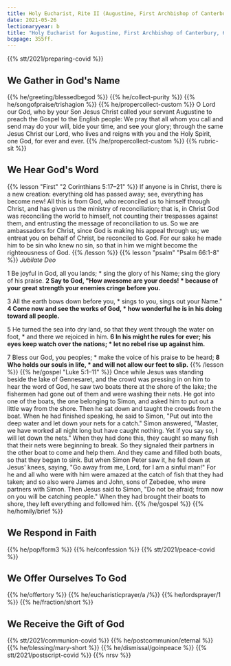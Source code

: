 ```yaml
---
title: Holy Eucharist, Rite II (Augustine, First Archbishop of Canterbury)
date: 2021-05-26
lectionaryyear: b
title: "Holy Eucharist for Augustine, First Archbishop of Canterbury, 605"
bcppage: 355ff.
---
```

{{% stt/2021/preparing-covid %}}

## We Gather in God's Name
{{% he/greeting/blessedbegod %}}
{{% he/collect-purity %}}
{{% he/songofpraise/trishagion %}}
{{% he/propercollect-custom %}}
O Lord our God, who by your Son Jesus Christ called your servant Augustine to preach the Gospel to the English people: We pray that all whom you call and send may do your will, bide your time, and see your glory; through the same Jesus Christ our Lord, who lives and reigns with you and the Holy Spirit, one God, for ever and ever.
{{% /he/propercollect-custom %}}
{{% rubric-sit %}}

## We Hear God's Word
{{% lesson "First" "2 Corinthians 5:17–21" %}}
If anyone is in Christ, there is a new creation: everything old has passed away; see, everything has become new! All this is from God, who reconciled us to himself through Christ, and has given us the ministry of reconciliation; that is, in Christ God was reconciling the world to himself, not counting their trespasses against them, and entrusting the message of reconciliation to us. So we are ambassadors for Christ, since God is making his appeal through us; we entreat you on behalf of Christ, be reconciled to God. For our sake he made him to be sin who knew no sin, so that in him we might become the righteousness of God.
{{% /lesson %}}
{{% lesson "psalm" "Psalm 66:1-8" %}}
_Jubilate Deo_

1 Be joyful in God, all you lands; *
sing the glory of his Name;
sing the glory of his praise.
**2 Say to God, "How awesome are your deeds! *
because of your great strength your enemies cringe before you.**

3 All the earth bows down before you, *
sings to you, sings out your Name."
**4 Come now and see the works of God, *
how wonderful he is in his doing toward all people.**

5 He turned the sea into dry land,
so that they went through the water on foot, *
and there we rejoiced in him.
**6 In his might he rules for ever;
his eyes keep watch over the nations; *
let no rebel rise up against him.**

7 Bless our God, you peoples; *
make the voice of his praise to be heard;
**8 Who holds our souls in life, *
and will not allow our feet to slip.**
{{% /lesson %}}
{{% he/gospel "Luke 5:1–11" %}}
Once while Jesus was standing beside the lake of Gennesaret, and the crowd was pressing in on him to hear the word of God, he saw two boats there at the shore of the lake; the fishermen had gone out of them and were washing their nets. He got into one of the boats, the one belonging to Simon, and asked him to put out a little way from the shore. Then he sat down and taught the crowds from the boat. When he had finished speaking, he said to Simon, "Put out into the deep water and let down your nets for a catch." Simon answered, "Master, we have worked all night long but have caught nothing. Yet if you say so, I will let down the nets." When they had done this, they caught so many fish that their nets were beginning to break. So they signaled their partners in the other boat to come and help them. And they came and filled both boats, so that they began to sink. But when Simon Peter saw it, he fell down at Jesus' knees, saying, "Go away from me, Lord, for I am a sinful man!" For he and all who were with him were amazed at the catch of fish that they had taken; and so also were James and John, sons of Zebedee, who were partners with Simon. Then Jesus said to Simon, "Do not be afraid; from now on you will be catching people." When they had brought their boats to shore, they left everything and followed him.
{{% /he/gospel %}}
{{% he/homily/brief %}}

## We Respond in Faith
{{% he/pop/form3 %}}
{{% he/confession %}}
{{% stt/2021/peace-covid %}}

## We Offer Ourselves To God
{{% he/offertory %}}
{{% he/eucharisticprayer/a /%}}
{{% he/lordsprayer/1 %}}
{{% he/fraction/short %}}

## We Receive the Gift of God
{{% stt/2021/communion-covid %}}
{{% he/postcommunion/eternal %}}
{{% he/blessing/mary-short %}}
{{% he/dismissal/goinpeace %}}
{{% stt/2021/postscript-covid %}}
{{% nrsv %}}
